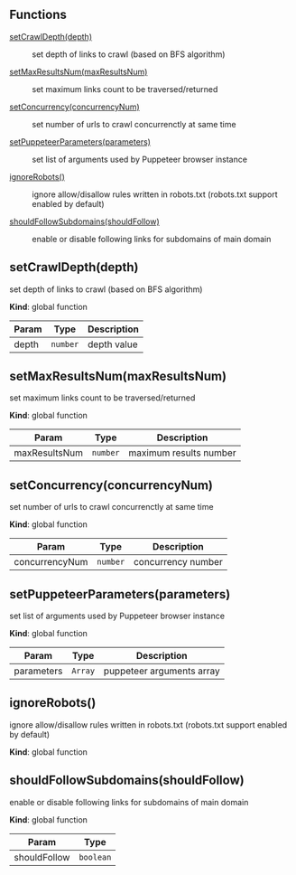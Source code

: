 ## Functions

<dl>
<dt><a href="#setCrawlDepth">setCrawlDepth(depth)</a></dt>
<dd><p>set depth of links to crawl (based on BFS algorithm)</p>
</dd>
<dt><a href="#setMaxResultsNum">setMaxResultsNum(maxResultsNum)</a></dt>
<dd><p>set maximum links count to be traversed/returned</p>
</dd>
<dt><a href="#setConcurrency">setConcurrency(concurrencyNum)</a></dt>
<dd><p>set number of urls to crawl concurrenctly at same time</p>
</dd>
<dt><a href="#setPuppeteerParameters">setPuppeteerParameters(parameters)</a></dt>
<dd><p>set list of arguments used by Puppeteer browser instance</p>
</dd>
<dt><a href="#ignoreRobots">ignoreRobots()</a></dt>
<dd><p>ignore allow/disallow rules written in robots.txt (robots.txt support enabled by default)</p>
</dd>
<dt><a href="#shouldFollowSubdomains">shouldFollowSubdomains(shouldFollow)</a></dt>
<dd><p>enable or disable following links for subdomains of main domain</p>
</dd>
</dl>

<a name="setCrawlDepth"></a>

## setCrawlDepth(depth)
set depth of links to crawl (based on BFS algorithm)

**Kind**: global function  

| Param | Type | Description |
| --- | --- | --- |
| depth | <code>number</code> | depth value |

<a name="setMaxResultsNum"></a>

## setMaxResultsNum(maxResultsNum)
set maximum links count to be traversed/returned

**Kind**: global function  

| Param | Type | Description |
| --- | --- | --- |
| maxResultsNum | <code>number</code> | maximum results number |

<a name="setConcurrency"></a>

## setConcurrency(concurrencyNum)
set number of urls to crawl concurrenctly at same time

**Kind**: global function  

| Param | Type | Description |
| --- | --- | --- |
| concurrencyNum | <code>number</code> | concurrency number |

<a name="setPuppeteerParameters"></a>

## setPuppeteerParameters(parameters)
set list of arguments used by Puppeteer browser instance

**Kind**: global function  

| Param | Type | Description |
| --- | --- | --- |
| parameters | <code>Array</code> | puppeteer arguments array |

<a name="ignoreRobots"></a>

## ignoreRobots()
ignore allow/disallow rules written in robots.txt (robots.txt support enabled by default)

**Kind**: global function  
<a name="shouldFollowSubdomains"></a>

## shouldFollowSubdomains(shouldFollow)
enable or disable following links for subdomains of main domain

**Kind**: global function  

| Param | Type |
| --- | --- |
| shouldFollow | <code>boolean</code> | 

